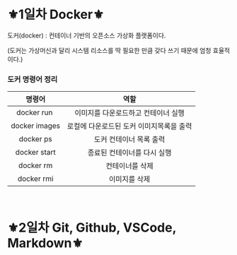 # ⚜️1일차 Docker⚜️

도커(docker) : 컨테이너 기반의 오픈소스 가상화 플랫폼이다.

(도커는 가상머신과 달리 시스템 리소스를 딱 필요한 만큼 갖다 쓰기 때문에 엄청 효율적이다.)

### 도커 명령어 정리
| 명령어 | 역할 |
| :--: | :--: |
| docker run <OPTIONS> <IMAGE> | 이미지를 다운로드하고 컨테이너 실행 |
| docker images | 로컬에 다운로드된 도커 이미지목록을 출력 |
| docker ps <OPTIONS> | 도커 컨테이너 목록 출력 |
| docker start <OPTIONS> <CONTAINER> | 종료된 컨테이너를 다시 실행 |
| docker rm <OPTIONS> <CONTAINER> | 컨테이너를 삭제 |
| docker rmi <OPTIONS> <CONTAINER> | 이미지를 삭제 |
  
<br>


# ⚜️2일차 Git, Github, VSCode, Markdown⚜️


  
